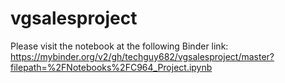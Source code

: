 # vgsalesproject

Please visit the notebook at the following Binder link: https://mybinder.org/v2/gh/techguy682/vgsalesproject/master?filepath=%2FNotebooks%2FC964_Project.ipynb

